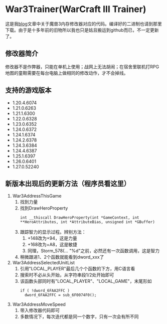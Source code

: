 # War3Trainer(WarCraft III Trainer)

这是我[blog](http://tctianchi.duapp.com/)文章中关于魔兽3内存修改器对应的代码。编译好的二进制也请到那里下载。由于是十多年前的旧物所以我也只是姑且搬运到github而已，不一定更新了。

## 修改器简介
修改器不是作弊器，只能在单机上使用；战网上无法胡闹；在宿舍里联机打RPG地图的童鞋需要在每台电脑上做相同的修改动作，才不会掉线。

## 支持的游戏版本
* 1.20.4.6074
* 1.21.0.6263
* 1.21.1.6300
* 1.22.0.6328
* 1.23.0.6352
* 1.24.0.6372
* 1.24.1.6374
* 1.24.2.6378
* 1.24.3.6384
* 1.24.4.6387
* 1.25.1.6397
* 1.26.0.6401
* 1.27.0.52240

## 新版本出现后的更新方法（程序员看这里）
1. War3AddressThisGame
    1. 找到力量
    2. 找到DrawHeroProperty
        ```
        int __thiscall DrawHeroProperty(int *GameContext, int **HeroAttributes, int *AttributeBias, unsigned int *GBuffer)
        ```
    3. 跟踪智力的显示过程。辨别方法：
        1. +148改为+94，这是力量
        2. +168改为+A8，这是敏捷
        3. 同理，Storm_578(... "%d"之前，必然还有一次函数调用，这是智力
    4. 稍微跟进1、2个函数就能看到dword_xxx了
2. War3AddressSelectedUnitList
    1. 引用"LOCAL_PLAYER"最后几个个函数的下方，用C语言看
    1. 搜索时不必从头开始，从字符串段1/2处开始即可
    1. 该函数头部同时有"LOCAL_PLAYER"、"LOCAL_GAME"，末尾形如
        ```
       if ( !dword_6FAA2FFC )
          dword_6FAA2FFC = sub_6F0074F0();
        ```
3. War3AddressMoveSpeed
    1. 带入修改器代码即可
    1. 多数情况下，每次迭代都是同一个数字，只有一次会有所不同
